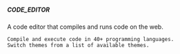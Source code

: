 <h5> CODE_EDITOR </h5>

 A code editor that compiles and runs code on the web.
 
    Compile and execute code in 40+ programming languages.
    Switch themes from a list of available themes.
 
